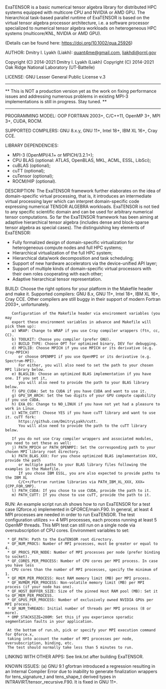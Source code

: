 ExaTENSOR is a basic numerical tensor algebra library for
distributed HPC systems equipped with multicore CPU and NVIDIA or AMD GPU.
The hierarchical task-based parallel runtime of ExaTENSOR
is based on the virtual tensor algebra processor architecture,
i.e. a software processor specialized to numerical tensor algebra
workloads on heterogeneous HPC systems (multicore/KNL, NVIDIA or AMD GPU).

(Details can be found here: https://doi.org/10.1002/qua.25926)

AUTHOR: Dmitry I. Lyakh (Liakh): quant4me@gmail.com, liakhdi@ornl.gov

Copyright (C) 2014-2021 Dmitry I. Lyakh (Liakh)
Copyright (C) 2014-2021 Oak Ridge National Laboratory (UT-Battelle)

LICENSE: GNU Lesser General Public License v.3

___
** This is NOT a production version yet as the work on fixing performance
   issues and addressing numerous problems in existing MPI-3 implementations
   is still in progress. Stay tuned. **
___

PROGRAMMING MODEL: OOP FORTRAN 2003+, C/C++11, OpenMP 3+, MPI 3+, CUDA, ROCM.

SUPPORTED COMPILERS: GNU 8.x.y, GNU 11+, Intel 18+, IBM XL 16+, Cray CCE.

LIBRARY DEPENDENCIES:
 * MPI-3 (OpenMPI/4.1+ or MPICH/3.2.1+);
 * CPU BLAS (optional: ATLAS, OpenBLAS, MKL, ACML, ESSL, LibSci);
 * cuBLAS (optional);
 * cuTT (optional);
 * cuTensor (optional);
 * ROCM/HIP (optional).

DESCRIPTION: The ExaTENSOR framework further elaborates on the idea of
             domain-specific virtual processing, that is, it introduces an
             intermediate virtual processing layer which can interpret
             domain-specific code expressing numerical TENSOR ALGEBRA workloads.
             ExaTENSOR is not tied to any specific scientific domain and
             can be used for arbitrary numerical tensor computations. So far
             the ExaTENSOR framework has been aiming at adaptive hierarchical
             tensor algebra (includes dense and block-sparse tensor algebra
             as special cases). The distinguishing key elements of ExaTENSOR:
 * Fully formalized design of domain-specific virtualization for
   heterogeneous compute nodes and full HPC systems;
 * Hierarchical virtualization of the full HPC system;
 * Hierarchical data/work decomposition and task scheduling;
 * Support of new hardware accelerators via the device-unified API layer;
 * Support of multiple kinds of domain-specific virtual processors
   with their own roles cooperating with each other;
 * Adaptive hierarchical tensor representation.

BUILD: Choose the right options for your platform in the Makefile header and make it.
       Supported compilers: GNU 8.x, GNU 11+, Intel 18+, IBM XL 16+, Cray CCE. Other
       compilers are still buggy in their support of modern Fortran 2003+, unfortunately.

       Configuration of the Makefile header via environment variables (you may
       export these environment variables in advance and Makefile will pick them up):
       a) WRAP: Change to WRAP if you use Cray compiler wrappers (ftn, cc, CC).
       b) TOOLKIT: Choose you compiler (prefer GNU).
       c) BUILD_TYPE: Choose OPT for optimized binary, DEV for debugging.
       d) MPILIB: Choose MPICH if you use MPICH or its derivative (e.g. Cray-MPICH)
          or choose OPENMPI if you use OpenMPI or its derivative (e.g. Spectrum-MPI).
          For either, you will also need to set the path to your chosen MPI library below.
       e) BLASLIB: Choose an optimized BLAS implementation if you have one. If you set it,
          you will also need to provide the path to your BLAS library below.
       f) GPU_CUDA: Set to CUDA if you have CUDA and want to use it.
       g) GPU_SM_ARCH: Set the two digits of your GPU compute capability if you use CUDA.
       h) EXA_OS: Change to NO_LINUX if you have not yet had a pleasure to work in Linux.
       i) WITH_CUTT: Choose YES if you have cuTT library and want to use it. cuTT fork:
          https://github.com/DmitryLyakh/cutt.
          You will also need to provide the path to the cuTT library below.

       If you do not use Cray compiler wrappers and associated modules, you need to set these as well:
       j) PATH_MPICH or PATH_OPENMPI: Set the corresponding path to your chosen MPI library root directory.
       k) PATH_BLAS_XXX: For you chose optimized BLAS implementation XXX, provide the path
          or multiple paths to your BLAS library files following the examples in the Makefile.
          If you chose IBM ESSL, you are also expected to provide paths to the IBM XL
          C/C++/Fortran runtime libraries via PATH_IBM_XL_XXX, XXX={CPP,FOR,SMP}.
       l) PATH_CUDA: If you chose to use CUDA, provide the path to it.
       m) PATH_CUTT: If you chose to use cuTT, provide the path to it.

RUN: An example script run.sh shows how to run ExaTENSOR for a test case (Qforce.x)
     implemented in QFORCE/main.F90. In general, at least 4 MPI processes are needed
     in order to run ExaTENSOR. The test configuration utilizes >= 4 MPI processes,
     each process running at least 5 OpenMP threads. This MPI test can still run on a
     single node via oversubscription of CPU cores. Environment variables to set:

     * QF_PATH: Path to the ExaTENSOR root directory.
     * QF_NUM_PROCS: Number of MPI processes, must be greater or equal to 4.
     * QF_PROCS_PER_NODE: Number of MPI processes per node (prefer binding to socket).
     * QF_CORES_PER_PROCESS: Number of CPU cores per MPI process. In case you have less
       CPU cores than the number of MPI processes, specify the minimum of 1.
     * QF_MEM_PER_PROCESS: Host RAM memory limit (MB) per MPI process.
     * QF_NVMEM_PER_PROCESS: Non-volatile memory limit (MB) per MPI process (if your node has one).
     * QF_HOST_BUFFER_SIZE: Size of the pinned Host RAM pool (MB): Set it to QF_MEM_PER_PROCESS.
     * QF_GPUS_PER_PROCESS: Number of exclusively owned NVIDIA GPUs per MPI process.
     * QF_NUM_THREADS: Initial number of threads per MPI process (8 or more).
     * OMP_STACKSIZE=200M: Set this if you experience sporadic segmentation faults in your application.

     At the bottom of run.sh, pick or specify your MPI execution command for Qforce.x,
     taking into account the number of MPI processes per node, oversubscription, binding, etc.
     The test should normally take less than 5 minutes to run.

LINKING WITH OTHER APPS: See link.txt after building ExaTENSOR.

KNOWN ISSUES:
     (a) GNU 9.1 gfortran introduced a regression resulting in an Internal Compiler Error
         due to inability to generate finalization wrappers for tens_signature_t and
         tens_shape_t derived types in INTRAVIRT/tensor_recursive.F90. It is fixed in GNU 11+.
